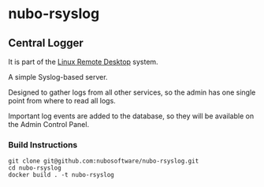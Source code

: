 # nubo-rsyslog
## Central Logger

It is part of the [Linux Remote Desktop](https://github.com/nubosoftware/linux-remote-desktop) system.

A simple Syslog-based server.

Designed to gather logs from all other services, so the admin has one single point from where to read all logs.

Important log events are added to the database, so they will be available on the Admin Control Panel.

### Build Instructions
```
git clone git@github.com:nubosoftware/nubo-rsyslog.git
cd nubo-rsyslog
docker build . -t nubo-rsyslog
```
